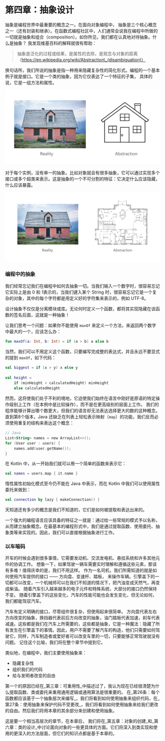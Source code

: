 # 第四章：抽象设计

抽象是编程世界中最重要的概念之一。在面向对象编程中， 抽象是三个核心概念之一（还有封装和继承）。在函数式编程社区中，人们通常会说我在编程中所做的一切就是抽象和组合（composition）。如你所见，我们都在认真地对待抽象。什么是抽象？ 我发现维基百科的解释就很有帮助：

> 抽象是泛化的过程或结果，是属性的去除，是观念与对象的距离 （https://en.wikipedia.org/wiki/Abstraction\_(disambiguation)）

换句话所，我们所说的抽象是指一种用来隐藏复杂性的简化形式。编程的一个基本例子就是接口。它是一个类的抽象，因为它仅表达了一个特征的子集， 具体的说，它是一组方法和属性。

![](<../../.gitbook/assets/image (11).png>)

对于每个实例，没有单一的抽象。比如对象就会有很多抽象，它可以通过实现多个接口或多个超类来表示。这是抽象的一个不可分割的特征：它决定什么应该隐藏，什么应该暴露。

![](<../../.gitbook/assets/image (6).png>)

### 编程中的抽象

我们经常忘记我们在编程中如何去抽象一切。当我们输入一个数字时，很容易忘记它实际上是由 0 和 1表示的，当我们键入某个 String 时，很容易忘记它是一个复杂的对象，其中的每个字符都是用定义好的字符集来表示的，例如 UTF-8。

设计抽象不仅仅是分离模块或库。无论何时定义一个函数，都将其实现隐藏在该函数的签名后面，这就是一种抽象！

让我们思考一个问题：如果你不能使用 `maxOf` 来定义一个方法，来返回两个数字中最大的一个，应该怎么办：

```kotlin
fun maxOf(a: Int, b: Int) = if (a > b) a else b
```

当然，我们可以不用定义这个函数，只要编写完成整的表达式，并且永远不要显式的提到 `maxOf`，如下代码：

```kotlin
val biggest = if (x > y) x else y 

val height =
    if (minHeight > calculatedHeight) minHeight
    else calculatedHeight
```

然而，这将使我们处于不利的境地，它迫使我们始终在语言中刚好是原语的特定操作级别上工作（在本例中是比较操作），而不是在更高级别的层面上工作。 我们的程序能够计算出哪个数更大，但我们的语言却无法表达选择更大的数的这种概念。直到第8个版本，Java 还缺乏在列表上轻松表示映射（`map`）的功能，我们反而必须使用重复的结构来表达这个概念：

```kotlin
// Java
List<String> names = new ArrayList<>();
for (User user : users) {
    names.add(user.getName());
}
```

在 Kotlin 中，从一开始我们就可以用一个简单的函数来表示它：

```kotlin
val names = users.map { it.name }
```

惰性属性初始化模式至今仍不能在 Java 中表示，而在 Kotlin 中我们可以使用属性委托来做到：

```kotlin
val connection by lazy { makeConnection() }
```

天知道还有多少的概念是我们不知道的，它们是如何被提取和表达出来的。

一个强大的编程语言应该具备的特征之一就是：通过给一些常规的模式予以名称，从而建立抽象概念。在最基本的编程形式中，我们是通过提取函数、使用委托、抽象类等来实现的。因此，我们可以直接根据抽象进行工作。

### 以车喻码

开车的时候会遇到很多事情，它需要发动机、交流发电机、悬挂系统和许多其他元件的协调工作。 想象一下，如果驾驶一辆车需要实时理解和遵循这些元素，那该有多难！值得庆幸的是，我们不用这样。 作为一名司机，我们所需知道的就是如何使用汽车提供的接口 —— 方向盘、变速杆、踏板， 来操作车辆。引擎盖下的一切都可以改变，一个机械师可以在我们不知道的情况下，把汽油变成天然气，再变成柴油。 随着汽车引入越来越多的电子元件和特殊系统，大部分的接口仍然保持不变。 随着引擎盖下的这些变化，汽车的性能可能也会发生变化，但无论如何，我们都能驾驭汽车。

汽车有定义明确的接口，尽管组件很复杂，但使用起来很简单。 方向盘代表左右方向改变的抽象，换挡器代表前后方向改变的抽象，油门踏板代表加速，刹车代表减速。这些都是我们在汽车上所需要的，这些都是抽象，它是一种魔法：隐藏了所有发生在引擎盖下的事情。因此，用户不需要了解汽车的构造，他们只需要如何驾驶它，同样，汽车制造者或爱好者可以改变车里的一切，只要能够正常驾驶就没有问题。 记住这个比喻，我们将在整个章节中提到它。

类似地，在编程中，我们主要使用抽象来：

* 隐藏复杂性
* 组织我们的代码
* 给与发明者改变的自由

第一个的原因已经在_第三章：可重用性_中描述过了，我认为现在已经很清楚为什么提取函数、类或委托来重用通用逻辑或通用算法是很重要的。 在_第26条：每个函数都应该基于一个抽象层次来编写_，我们将看到如何使用抽象来组织代码，在_第27条：使用抽象来保护代码不受更改_，我们将看到如何使用抽象来给我们更改的自由。然后我们将用本章的其余部分来创建和使用抽象。

这是要一个相当高层次的章节，在本章后， 我们将在_第五章：对象的创建_和_第六章：类的设计_中讨论面向对象的一些更具体的方面。它们将深入到类实现和使用的更深入的方法层面，但它们的知识点都是基于本章的。
